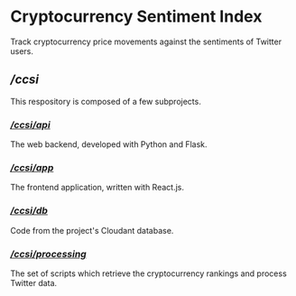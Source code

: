 # Cryptocurrency Sentiment Index
Track cryptocurrency price movements against the sentiments of Twitter users.

## */ccsi*
This respository is composed of a few subprojects.

### *[/ccsi/api](api)*
The web backend, developed with Python and Flask.

### *[/ccsi/app](app)*
The frontend application, written with React.js.

### *[/ccsi/db](db)*  
Code from the project's Cloudant database.

### *[/ccsi/processing](processing)*  
The set of scripts which retrieve the cryptocurrency rankings and process Twitter data.
